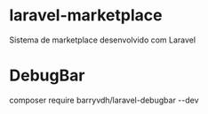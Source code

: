 # laravel-marketplace
Sistema de marketplace desenvolvido com Laravel

# DebugBar
composer require barryvdh/laravel-debugbar --dev
